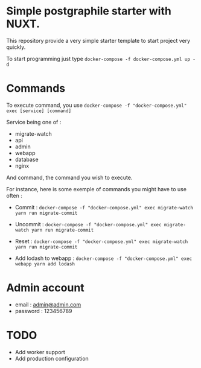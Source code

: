 # Simple postgraphile starter with NUXT.

This repository provide a very simple starter template to start project very quickly.

To start programming just type `docker-compose -f docker-compose.yml up -d`

# Commands

To execute command, you use `docker-compose -f "docker-compose.yml" exec [service] [command]`

Service being one of :
- migrate-watch
- api
- admin
- webapp
- database
- nginx

And command, the command you wish to execute.

For instance, here is some exemple of commands you might have to use often :

- Commit : `docker-compose -f "docker-compose.yml" exec migrate-watch yarn run migrate-commit`

- Uncommit : `docker-compose -f "docker-compose.yml" exec migrate-watch yarn run migrate-commit`

- Reset : `docker-compose -f "docker-compose.yml" exec migrate-watch yarn run migrate-commit`

- Add lodash to webapp : `docker-compose -f "docker-compose.yml" exec webapp yarn add lodash`

# Admin account

- email : admin@admin.com
- password : 123456789

# TODO

- Add worker support
- Add production configuration
